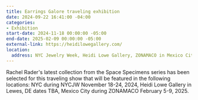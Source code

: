 ```yaml
---
title: Earrings Galore traveling exhibition
date: 2024-09-22 16:41:00 -04:00
categories:
- Exhibition
start-date: 2024-11-18 00:00:00 -05:00
end-date: 2025-02-09 00:00:00 -05:00
external-link: https://heidilowegallery.com/
location:
  address: NYC Jewelry Week, Heidi Lowe Gallery, ZONAMACO in Mexico City, MX
---
```


Rachel Rader's latest collection from the Space Specimens series has been selected for this traveling show that will be featured in the following locations: NYC during NYCJW November 18-24, 2024, Heidi Lowe Gallery in Lewes, DE dates TBA, Mexico City during ZONAMACO February 5-9, 2025. 